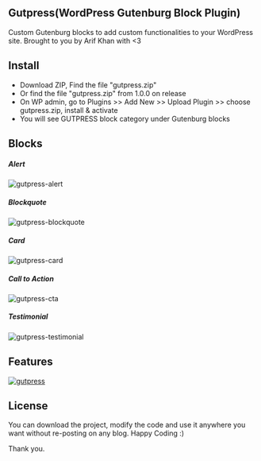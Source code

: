 ## Gutpress(WordPress Gutenburg Block Plugin)
Custom Gutenburg blocks to add custom functionalities to your WordPress site. Brought to you by Arif Khan with <3

## Install
- Download ZIP, Find the file "gutpress.zip"
- Or find the file "gutpress.zip" from 1.0.0 on release
- On WP admin, go to Plugins >> Add New >> Upload Plugin >> choose gutpress.zip, install & activate
- You will see GUTPRESS block category under Gutenburg blocks

## Blocks
##### Alert
![gutpress-alert](https://www.arif-khan.net/project/github/alert.png?a=1)
##### Blockquote
![gutpress-blockquote](https://www.arif-khan.net/project/github/blockquote.png?a=1)
##### Card
![gutpress-card](https://www.arif-khan.net/project/github/card.png?a=2)
##### Call to Action
![gutpress-cta](https://www.arif-khan.net/project/github/cta.png?a=1)
##### Testimonial
![gutpress-testimonial](https://www.arif-khan.net/project/github/testimonial.png?a=1)

## Features
[![gutpress](https://img.youtube.com/vi/ZFqWmo8vCBc/0.jpg?a=1)](https://www.youtube.com/watch?v=ZFqWmo8vCBc)

## License
You can download the project, modify the code and use it anywhere you want without re-posting on any blog. Happy Coding :)

Thank you.
